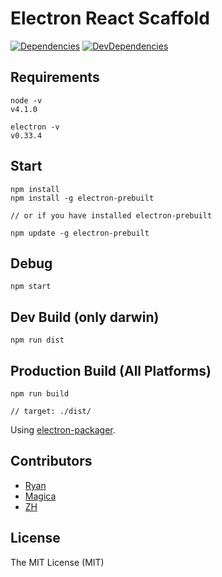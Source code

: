 # Electron React Scaffold

[![Dependencies](https://david-dm.org/ryaneof/electron-react-scaffold.svg)](https://david-dm.org/ryaneof/electron-react-scaffold)
[![DevDependencies](https://david-dm.org/ryaneof/electron-react-scaffold/dev-status.svg)](https://david-dm.org/ryaneof/electron-react-scaffold#info=devDependencies)


## Requirements

```
node -v
v4.1.0

electron -v
v0.33.4
```

## Start

```
npm install
npm install -g electron-prebuilt

// or if you have installed electron-prebuilt

npm update -g electron-prebuilt
```

## Debug

```
npm start
```

## Dev Build (only darwin)

```
npm run dist
```

## Production Build (All Platforms)

```
npm run build

// target: ./dist/
```

Using [electron-packager](https://github.com/maxogden/electron-packager).

## Contributors

- [Ryan](https://github.com/ryaneof)
- [Magica](https://github.com/magicae)
- [ZH](https://github.com/ZhangHang)

## License

The MIT License (MIT)
